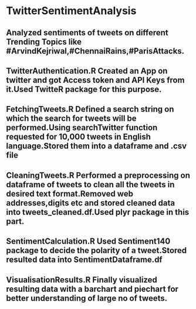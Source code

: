 # TwitterSentimentAnalysis
Analyzed sentiments of tweets on different Trending Topics like #ArvindKejriwal,#ChennaiRains,#ParisAttacks.
--------
TwitterAuthentication.R
Created an App on twitter and got Access token and API Keys from it.Used TwitteR package for this purpose.
--------
FetchingTweets.R
Defined a search string on which the search for tweets will be performed.Using searchTwitter function requested for 10,000 tweets in English language.Stored them into a dataframe and .csv file
--------
CleaningTweets.R
Performed a preprocessing on dataframe of tweets to clean all the tweets in desired text format.Removed web addresses,digits etc and stored cleaned data into tweets_cleaned.df.Used plyr package in this part.
--------
SentimentCalculation.R
Used Sentiment140 package to decide the polarity of a tweet.Stored resulted data into  SentimentDataframe.df
--------
VisualisationResults.R
Finally visualized resulting data with a barchart and piechart for better understanding of large no of tweets.
--------


